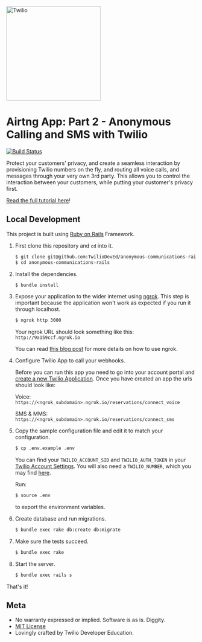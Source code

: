 <a href="https://www.twilio.com">
  <img src="https://static0.twilio.com/marketing/bundles/marketing/img/logos/wordmark-red.svg" alt="Twilio" width="250" />
</a>

# Airtng App: Part 2 - Anonymous Calling and SMS with Twilio

[![Build Status](https://travis-ci.org/TwilioDevEd/anonymous-communications-rails.svg?branch=master)](https://travis-ci.org/TwilioDevEd/anonymous-communications-rails)

Protect your customers' privacy, and create a seamless interaction by provisioning Twilio numbers on the fly, and routing all voice calls, and messages through your very own 3rd party. This allows you to control the interaction between your customers, while putting your customer's privacy first.

[Read the full tutorial here](https://www.twilio.com/docs/tutorials/walkthrough/masked-numbers/ruby/rails)!

## Local Development

This project is built using [Ruby on Rails](http://rubyonrails.org/) Framework.

1. First clone this repository and `cd` into it.

   ```bash
   $ git clone git@github.com:TwilioDevEd/anonymous-communications-rails.git
   $ cd anonymous-communications-rails
   ```

1. Install the dependencies.

   ```bash
   $ bundle install
   ```

1. Expose your application to the wider internet using [ngrok](http://ngrok.com). This step
   is important because the application won't work as expected if you run it through
   localhost.

   ```bash
   $ ngrok http 3000
   ```

   Your ngrok URL should look something like this: `http://9a159ccf.ngrok.io`

   You can read [this blog post](https://www.twilio.com/blog/2015/09/6-awesome-reasons-to-use-ngrok-when-testing-webhooks.html)
   for more details on how to use ngrok.

1. Configure Twilio App to call your webhooks.

   Before you can run this app you need to go into your account portal and [create a new Twilio Application](https://www.twilio.com/user/account/apps). Once you have created an app the urls should look like:

   Voice: `https://<ngrok_subdomain>.ngrok.io/reservations/connect_voice`

   SMS & MMS: `https://<ngrok_subdomain>.ngrok.io/reservations/connect_sms`

1. Copy the sample configuration file and edit it to match your configuration.

   ```bash
   $ cp .env.example .env
   ```

   You can find your `TWILIO_ACCOUNT_SID` and `TWILIO_AUTH_TOKEN` in your
   [Twilio Account Settings](https://www.twilio.com/console/account/settings).
   You will also need a `TWILIO_NUMBER`, which you may find [here](https://www.twilio.com/console/phone-numbers/incoming).

   Run:
   ```bash
   $ source .env
   ```
   to export the environment variables.

1. Create database and run migrations.

   ```bash
   $ bundle exec rake db:create db:migrate
   ```

1. Make sure the tests succeed.

   ```bash
   $ bundle exec rake
   ```

1. Start the server.

   ```bash
   $ bundle exec rails s
   ```

That's it!

## Meta

* No warranty expressed or implied. Software is as is. Diggity.
* [MIT License](http://www.opensource.org/licenses/mit-license.html)
* Lovingly crafted by Twilio Developer Education.
